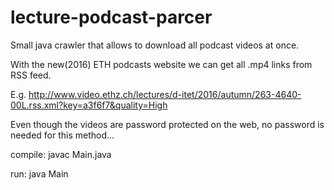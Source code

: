 lecture-podcast-parcer
======================

Small java crawler that allows to download all podcast videos at once.

With the new(2016) ETH podcasts website we can get all .mp4 links from RSS feed.

E.g. http://www.video.ethz.ch/lectures/d-itet/2016/autumn/263-4640-00L.rss.xml?key=a3f6f7&quality=High

Even though the videos are password protected on the web, no password is needed for this method...


compile:
javac Main.java

run:
java Main
